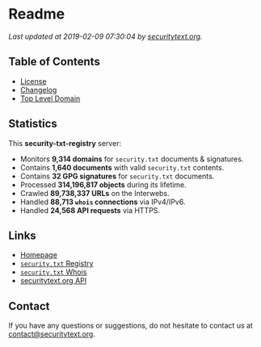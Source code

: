 # Readme

_Last updated at 2019-02-09 07:30:04 by [securitytext.org](https://securitytext.org)._

## Table of Contents

* [License](LICENSE.md)
* [Changelog](CHANGELOG.md)
* [Top Level Domain](TLD.md)

## Statistics

This **security-txt-registry** server:

* Monitors **9,314 domains** for `security.txt` documents & signatures.
* Contains **1,640 documents** with valid `security.txt` contents.
* Contains **32 GPG signatures** for `security.txt` documents.
* Processed **314,196,817 objects** during its lifetime.
* Crawled **89,738,337 URLs** on the Interwebs.
* Handled **88,713 `whois` connections** via IPv4/IPv6.
* Handled **24,568 API requests** via HTTPS.

## Links

* [Homepage](https://securitytext.org)
* [`security.txt` Registry](https://registry.securitytext.org)
* [`security.txt` Whois](https://whois.securitytext.org)
* [securitytext.org API](https://api.securitytext.org)

## Contact

If you have any questions or suggestions, do not hesitate to contact us at contact@securitytext.org.
